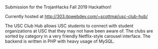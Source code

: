 Submission for the TrojanHacks Fall 2019 Hackathon!

Currently hosted at http://303.itpwebdev.com/~scottmai/usc-club-hub/

The USC Club Hub allows USC students to connect with student organizations
at USC that they may not have been aware of. The clubs are sorted by category
in a very friendly Netflix-style carousel interface. The backend is written in
PHP with heavy usage of MySQL. 